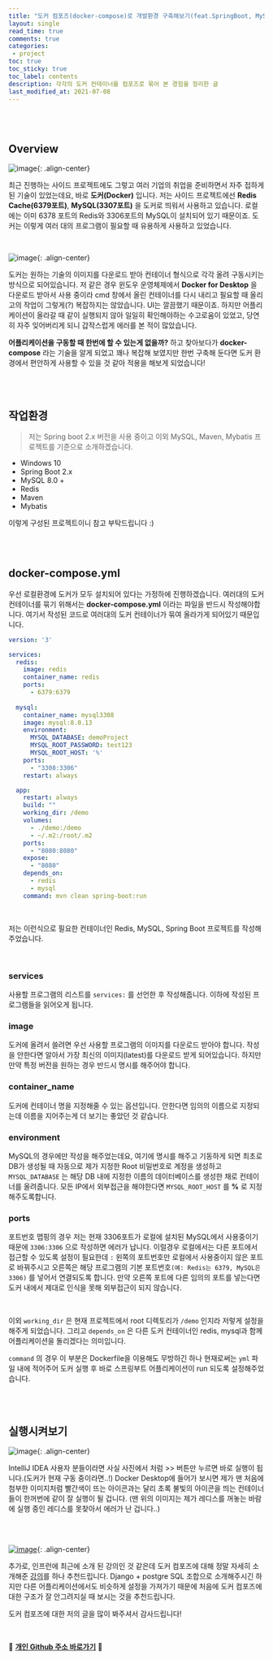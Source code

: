 ```yaml
---
title: "도커 컴포즈(docker-compose)로 개발환경 구축해보기(feat.SpringBoot, MySQL, Mybatis)"    
layout: single    
read_time: true    
comments: true   
categories: 
 - project  
toc: true    
toc_sticky: true    
toc_label: contents    
description: 각각의 도커 컨테이너를 컴포즈로 묶어 본 경험을 정리한 글
last_modified_at: 2021-07-08   
---
```


<br>
<br>


## Overview

![image](https://user-images.githubusercontent.com/58355531/123458361-ed63c100-d61f-11eb-9669-d53f63e62edd.png){: .align-center}


최근 진행하는 사이드 프로젝트에도 그렇고 여러 기업의 취업을 준비하면서 자주 접하게 된 기술이 있었는데요, 바로 **도커(Docker)** 입니다.
저는 사이드 프로젝트에선 **Redis Cache(6379포트)**, **MySQL(3307포트)** 을 도커로 띄워서 사용하고 있습니다. 로컬에는 이미 6378 포트의
Redis와 3306포트의 MySQL이 설치되어 있기 때문이죠. 도커는 이렇게 여러 대의 프로그램이 필요할 때 유용하게 사용하고 있었습니다.

<br>

![image](https://user-images.githubusercontent.com/58355531/123459290-0f117800-d621-11eb-908a-f6d7c52ea8e8.png){: .align-center}

도커는 원하는 기술의 이미지를 다운로드 받아 컨테이너 형식으로 각각 올려 구동시키는 방식으로 되어있습니다. 저 같은 경우 윈도우 운영체제에서
**Docker for Desktop** 을 다운로드 받아서 사용 중이라 cmd 창에서 올린 컨테이너를 다시 내리고 필요할 때 올리고의 작업이 그렇게(?) 복잡하지는 않았습니다.
UI는 깔끔했기 때문이죠. 하지만 어플리케이션이 올라갈 때 같이 실행되지 않아 일일히 확인해야하는 수고로움이 있었고, 당연히 자주 잊어버리게 되니
갑작스럽게 에러를 본 적이 많았습니다. 

**어플리케이션을 구동할 때 한번에 할 수 있는게 없을까?** 하고 찾아보다가 **docker-compose** 라는 기술을 알게 되었고 꽤나 복잡해 보였지만
한번 구축해 둔다면 도커 환경에서 편안하게 사용할 수 있을 것 같아 적용을 해보게 되었습니다!

<br>
<br>

## 작업환경

> 저는 Spring boot 2.x 버전을 사용 중이고 이외 MySQL, Maven, Mybatis 프로젝트를 기준으로 소개하겠습니다.

- Windows 10
- Spring Boot 2.x
- MySQL 8.0 +
- Redis
- Maven
- Mybatis

이렇게 구성된 프로젝트이니 참고 부탁드립니다 :)

<br>
<br>

## docker-compose.yml

우선 로컬환경에 도커가 모두 설치되어 있다는 가정하에 진행하겠습니다. 여러대의 도커 컨테이너를 묶기 위해서는 **docker-compose.yml** 이라는 
파일을 반드시 작성해야합니다. 여기서 작성된 코드로 여러대의 도커 컨테이너가 묶여 올라가게 되어있기 때문입니다.

```yml
version: '3'

services:
  redis:
    image: redis
    container_name: redis
    ports:
      - 6379:6379
      
  mysql:
    container_name: mysql3308
    image: mysql:8.0.13
    environment:
      MYSQL_DATABASE: demoProject
      MYSQL_ROOT_PASSWORD: test123
      MYSQL_ROOT_HOST: '%'
    ports:
      - "3308:3306"
    restart: always

  app:
    restart: always
    build: ""
    working_dir: /demo
    volumes:
      - ./demo:/demo
      - ~/.m2:/root/.m2
    ports:
      - "8080:8080"
    expose:
      - "8080"
    depends_on:
      - redis
      - mysql
    command: mvn clean spring-boot:run
```

<br>

저는 이런식으로 필요한 컨테이너인 Redis, MySQL, Spring Boot 프로젝트를 작성해주었습니다. 

<br>

### services

사용할 프로그램의 리스트를 `services:` 를 선언한 후 작성해줍니다. 이하에 작성된 프로그램들을 읽어오게 됩니다.

### image

도커에 올려서 쓸려면 우선 사용할 프로그램의 이미지를 다운로드 받아야 합니다. 작성을 안한다면 알아서 가장 최신의 이미지(latest)를 다운로드 받게 되어있습니다.
하지만 만약 특정 버전을 원하는 경우 반드시 명시를 해주어야 합니다.

### container_name

도커에 컨테이너 명을 지정해줄 수 있는 옵션입니다. 안한다면 임의의 이름으로 지정되는데 이름을 지어주는게 더 보기는 좋았던 것 같습니다.

### environment

MySQL의 경우에만 작성을 해주었는데요, 여기에 명시를 해주고 기동하게 되면 최초로 DB가 생성될 때 자동으로 제가 지정한 Root 비밀번호로 계정을 생성하고 `MYSQL_DATABASE` 는 해당 DB 내에
지정한 이름의 데이터베이스를 생성한 채로 컨테이너를 올려줍니다. 모든 IP에서 외부접근을 해야한다면 `MYSQL_ROOT_HOST` 를 **%** 로 지정해주도록합니다.

### ports 

포트번호 맵핑의 경우 저는 현재 3306포트가 로컬에 설치된 MySQL에서 사용중이기 때문에 `3306:3306` 으로 작성하면 에러가 납니다. 이럴경우 로컬에서는 다른 포트에서 접근할 수 있도록 설정이 필요한데 
`:` 왼쪽의 포트번호만 로컬에서 사용중이지 않은 포트로 바꿔주시고 오른쪽은 해당 프로그램의 기본 포트번호`(예: Redis는 6379, MySQL은 3306)` 를 넣어서 연결되도록 합니다. 
만약 오른쪽 포트에 다른 임의의 포트를 넣는다면 도커 내에서 제대로 인식을 못해 외부접근이 되지 않습니다. 

<br>

이외 `working_dir` 은 현재 프로젝트에서 root 디렉토리가 `/demo` 인지라 저렇게 설정을 해주게 되었습니다. 그리고 `depends_on` 은 다른 도커 컨테이너인 redis, mysql과 함께
어플리케이션을 돌리겠다는 의미입니다. 

`command` 의 경우 이 부분은 Dockerfile을 이용해도 무방하긴 하나 현재로써는 `yml` 파일 내에 적어주어 도커 실행 후 바로 스프링부트 어플리케이션이 run 되도록 설정해주었습니다. 

<br>
<br>

## 실행시켜보기

![image](https://user-images.githubusercontent.com/58355531/128003600-3ee41394-6260-442e-9aa5-d9b038b5c463.png){: .align-center}

IntelliJ IDEA 사용자 분들이라면 사실 사진에서 처럼 >> 버튼만 누르면 바로 실행이 됩니다.(도커가 현재 구동 중이라면..!) Docker Desktop에 들어가 보시면
제가 맨 처음에 첨부한 이미지처럼 빨간색이 뜨는 아이콘과는 달리 초록 불빛의 아이콘을 띄는 컨테이너들이 한꺼번에 같이 잘 실행이 될 겁니다. (맨 위의 이미지는 제가 레디스를 꺼놓는 바람에 실행 중인 레디스를 못찾아서 에러가 난 겁니다..)

<br>
<br>

[![image](https://user-images.githubusercontent.com/58355531/128004260-9b6efb8a-3fdf-4ef2-9a95-d1c169f429c2.png)](https://www.inflearn.com/course/%EB%8F%84%EC%BB%A4-%EC%BB%B4%ED%8F%AC%EC%A6%88 "클릭하면 해당 강의 페이지로 이동합니다 :)"){: .align-center}

추가로, 인프런에 최근에 소개 된 강의인 것 같은데 도커 컴포즈에 대해 정말 자세히 소개해준 [강의](https://www.inflearn.com/course/%EB%8F%84%EC%BB%A4-%EC%BB%B4%ED%8F%AC%EC%A6%88)를 하나 추천드립니다. Django + postgre SQL 조합으로 소개해주시긴 하지만 다른 어플리케이션에서도 비슷하게 설정을 가져가기 때문에 처음에 도커 컴포즈에 대한 구조가 잘 안그려지실 때 보시는 것을 추천드립니다. 

도커 컴포즈에 대한 저의 글을 많이 봐주셔서 감사드립니다!

<br>

:diamond_shape_with_a_dot_inside: **[개인 Github 주소 바로가기](https://github.com/Jane096)** :diamond_shape_with_a_dot_inside:

<br>
<br>
<br>
<br>
<br>
<br>
